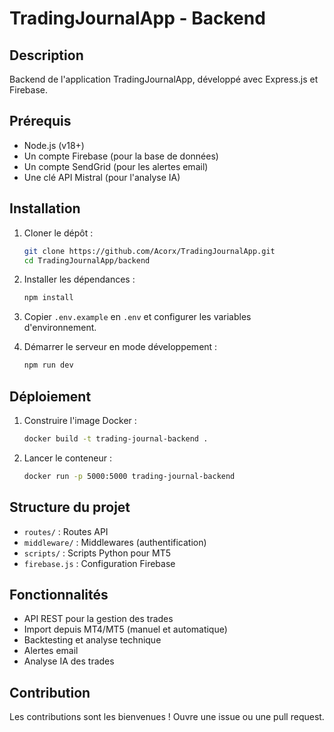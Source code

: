 # TradingJournalApp - Backend

## Description
Backend de l'application TradingJournalApp, développé avec Express.js et Firebase.

## Prérequis
- Node.js (v18+)
- Un compte Firebase (pour la base de données)
- Un compte SendGrid (pour les alertes email)
- Une clé API Mistral (pour l'analyse IA)

## Installation
1. Cloner le dépôt :
   ```bash
   git clone https://github.com/Acorx/TradingJournalApp.git
   cd TradingJournalApp/backend
   ```

2. Installer les dépendances :
   ```bash
   npm install
   ```

3. Copier `.env.example` en `.env` et configurer les variables d'environnement.

4. Démarrer le serveur en mode développement :
   ```bash
   npm run dev
   ```

## Déploiement
1. Construire l'image Docker :
   ```bash
   docker build -t trading-journal-backend .
   ```

2. Lancer le conteneur :
   ```bash
   docker run -p 5000:5000 trading-journal-backend
   ```

## Structure du projet
- `routes/` : Routes API
- `middleware/` : Middlewares (authentification)
- `scripts/` : Scripts Python pour MT5
- `firebase.js` : Configuration Firebase

## Fonctionnalités
- API REST pour la gestion des trades
- Import depuis MT4/MT5 (manuel et automatique)
- Backtesting et analyse technique
- Alertes email
- Analyse IA des trades

## Contribution
Les contributions sont les bienvenues ! Ouvre une issue ou une pull request.
